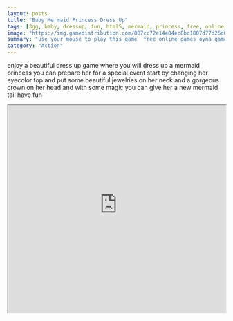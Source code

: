 ```yaml
---
layout: posts
title: "Baby Mermaid Princess Dress Up"
tags: [3gg, baby, dressup, fun, html5, mermaid, princess, free, online, games, oyna, game, free, games, play, play, games]
image: "https://img.gamedistribution.com/807cc72e14e04ec8bc1807d77d26d675.jpg"
summary: "use your mouse to play this game  free online games oyna game free games play play games"
category: "Action"
---
```


enjoy a beautiful dress up game where you will dress up a mermaid princess you can prepare her for a special event start by changing her eyecolor top and put some beautiful jewelries on her neck and a gorgeous crown on her head and with some magic you can give her a new mermaid tail have fun

<iframe width="100%" height="480px;" src="https://html5.gamedistribution.com/807cc72e14e04ec8bc1807d77d26d675/"></iframe>